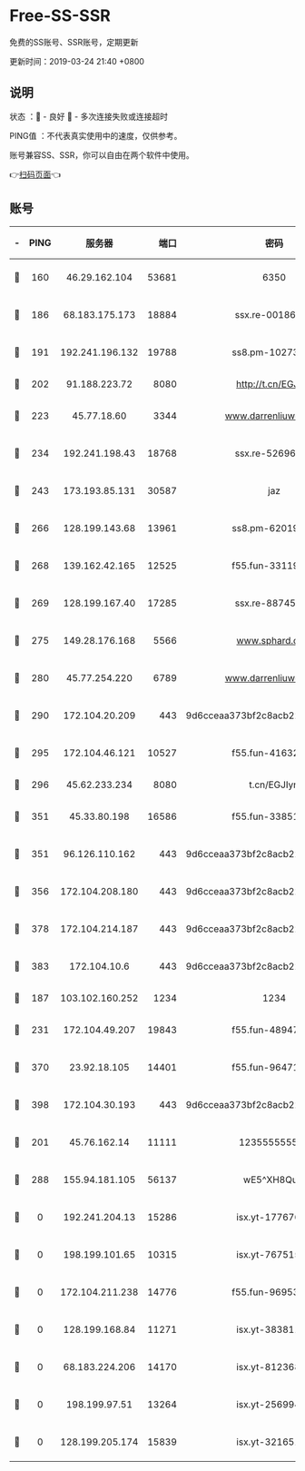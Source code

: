 # Free-SS-SSR

免费的SS账号、SSR账号，定期更新

更新时间：2019-03-24 21:40 +0800

## 说明

状态     ：🙂 - 良好 🙁 - 多次连接失败或连接超时

PING值   ：不代表真实使用中的速度，仅供参考。

账号兼容SS、SSR，你可以自由在两个软件中使用。

👉[扫码页面](https://liesauer.github.io/Free-SS-SSR/)👈

## 账号

|-|PING|服务器|端口|密码|加密方式|区域|
|:----:|:----:|:-----:|-----:|:----:|:----:|:----:|
|🙂|160|46.29.162.104|53681|6350|aes-128-ctr|RU|
|🙂|186|68.183.175.173|18884|ssx.re-00186706|aes-256-cfb|US|
|🙂|191|192.241.196.132|19788|ss8.pm-10273519|aes-256-cfb|US|
|🙂|202|91.188.223.72|8080|http://t.cn/EGJIyrl|rc4-md5|RU|
|🙂|223|45.77.18.60|3344|www.darrenliuwei.com|aes-256-cfb|JP|
|🙂|234|192.241.198.43|18768|ssx.re-52696687|aes-256-cfb|US|
|🙂|243|173.193.85.131|30587|jaz|aes-256-cfb|US|
|🙂|266|128.199.143.68|13961|ss8.pm-62019170|aes-256-cfb|SG|
|🙂|268|139.162.42.165|12525|f55.fun-33119577|aes-256-cfb|SG|
|🙂|269|128.199.167.40|17285|ssx.re-88745830|aes-256-cfb|SG|
|🙂|275|149.28.176.168|5566|www.sphard.com|aes-256-cfb|AU|
|🙂|280|45.77.254.220|6789|www.darrenliuwei.com|aes-256-cfb|SG|
|🙂|290|172.104.20.209|443|9d6cceaa373bf2c8acb22e60b6a58be6|aes-256-cfb|US|
|🙂|295|172.104.46.121|10527|f55.fun-41632865|aes-256-cfb|SG|
|🙂|296|45.62.233.234|8080|t.cn/EGJIyrl|rc4-md5|CA|
|🙂|351|45.33.80.198|16586|f55.fun-33851911|aes-256-cfb|US|
|🙂|351|96.126.110.162|443|9d6cceaa373bf2c8acb22e60b6a58be6|aes-256-cfb|US|
|🙂|356|172.104.208.180|443|9d6cceaa373bf2c8acb22e60b6a58be6|aes-256-cfb|US|
|🙂|378|172.104.214.187|443|9d6cceaa373bf2c8acb22e60b6a58be6|aes-256-cfb|US|
|🙂|383|172.104.10.6|443|9d6cceaa373bf2c8acb22e60b6a58be6|aes-256-cfb|US|
|🙂|187|103.102.160.252|1234|1234|rc4-md5|JP|
|🙂|231|172.104.49.207|19843|f55.fun-48947292|aes-256-cfb|SG|
|🙂|370|23.92.18.105|14401|f55.fun-96471682|aes-256-cfb|US|
|🙂|398|172.104.30.193|443|9d6cceaa373bf2c8acb22e60b6a58be6|aes-256-cfb|US|
|🙁|201|45.76.162.14|11111|123555555555|aes-256-cfb|SG|
|🙁|288|155.94.181.105|56137|wE5^XH8Quw|aes-256-cfb|US|
|🙁|0|192.241.204.13|15286|isx.yt-17767634|aes-256-cfb|US|
|🙁|0|198.199.101.65|10315|isx.yt-76751530|aes-256-cfb|US|
|🙁|0|172.104.211.238|14776|f55.fun-96953880|aes-256-cfb|US|
|🙁|0|128.199.168.84|11271|isx.yt-38381182|aes-256-cfb|SG|
|🙁|0|68.183.224.206|14170|isx.yt-81236844|aes-256-cfb|SG|
|🙁|0|198.199.97.51|13264|isx.yt-25699441|aes-256-cfb|US|
|🙁|0|128.199.205.174|15839|isx.yt-32165191|aes-256-cfb|SG|
